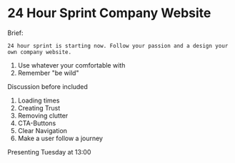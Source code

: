 # 24 Hour Sprint Company Website
Brief:
```
24 hour sprint is starting now. Follow your passion and a design your own company website.
```
1. Use whatever your comfortable with
2. Remember "be wild"

Discussion before included
1. Loading times
2. Creating Trust
3. Removing clutter
4. CTA-Buttons
5. Clear Navigation
6. Make a user follow a journey

Presenting Tuesday at 13:00
